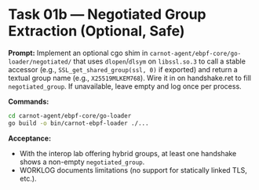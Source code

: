 # Task 01b — Negotiated Group Extraction (Optional, Safe)
**Prompt:**
Implement an optional cgo shim in `carnot-agent/ebpf-core/go-loader/negotiated/` that uses `dlopen`/`dlsym` on `libssl.so.3` to call a stable accessor (e.g., `SSL_get_shared_group(ssl, 0)` if exported) and return a textual group name (e.g., `X25519MLKEM768`). Wire it in on handshake.ret to fill `negotiated_group`. If unavailable, leave empty and log once per process.

**Commands:**
```bash
cd carnot-agent/ebpf-core/go-loader
go build -o bin/carnot-ebpf-loader ./...
```

**Acceptance:**
- With the interop lab offering hybrid groups, at least one handshake shows a non-empty `negotiated_group`.
- WORKLOG documents limitations (no support for statically linked TLS, etc.).
